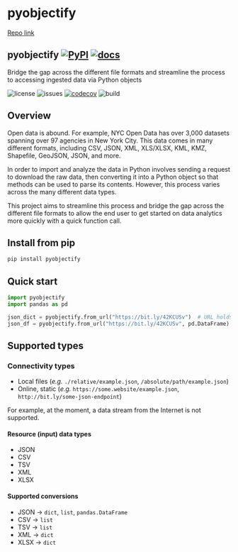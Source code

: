 # pyobjectify

[Repo link](https://github.com/wu-rymd/pyobjectify)

## pyobjectify [![PyPI](https://img.shields.io/pypi/v/pyobjectify?style=flat-square&color=222222)](https://pypi.org/project/pyobjectify) [![docs](https://img.shields.io/badge/-docs-black?style=flat-square)](https://wu-rymd.github.io/pyobjectify/docs/_build/html/index.html)

Bridge the gap across the different file formats and streamline the process to accessing ingested data via Python objects

![license](https://img.shields.io/badge/license-MIT-green?style=flat-square&color=022169) ![issues](https://img.shields.io/github/issues/wu-rymd/pyobjectify?style=flat-square&color=841C1C) [![codecov](https://codecov.io/gh/wu-rymd/pyobjectify/branch/main/graph/badge.svg?token=410L0PN9UC)](https://codecov.io/gh/wu-rymd/pyobjectify) ![build](https://img.shields.io/github/actions/workflow/status/wu-rymd/pyobjectify/build.yml?style=flat-square)

## Overview

Open data is abound. For example, NYC Open Data has over 3,000 datasets spanning over 97 agencies in New York City. This data comes in many different formats, including CSV, JSON, XML, XLS/XLSX, KML, KMZ, Shapefile, GeoJSON, JSON, and more.

In order to import and analyze the data in Python involves sending a request to download the raw data, then converting it into a Python object so that methods can be used to parse its contents. However, this process varies across the many different data types.

This project aims to streamline this process and bridge the gap across the different file formats to allow the end user to get started on data analytics more quickly with a quick function call.

## Install from pip

```bash
pip install pyobjectify
```

## Quick start

```python
import pyobjectify
import pandas as pd

json_dict = pyobjectify.from_url("https://bit.ly/42KCUSv")  # URL holds JSON data, returns data in dict
json_df = pyobjectify.from_url("https://bit.ly/42KCUSv", pd.DataFrame)  # User-specified output data type
```

## Supported types

### Connectivity types

- Local files (_e.g._ `./relative/example.json`, `/absolute/path/example.json`)
- Online, static (_e.g._ `https://some.website/example.json`, `http://bit.ly/some-json-endpoint`)

For example, at the moment, a data stream from the Internet is not supported.

#### Resource (input) data types

- JSON
- CSV
- TSV
- XML
- XLSX

#### Supported conversions

- JSON &rarr; `dict`, `list`, `pandas.DataFrame`
- CSV &rarr; `list`
- TSV &rarr; `list`
- XML &rarr; `dict`
- XLSX &rarr; `dict`
